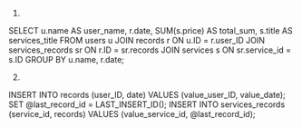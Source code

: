 1.
SELECT u.name AS user_name, r.date, SUM(s.price) AS total_sum, s.title AS services_title
FROM users u
JOIN records r ON u.ID = r.user_ID
JOIN services_records sr ON r.ID = sr.records
JOIN services s ON sr.service_id = s.ID
GROUP BY u.name, r.date;



2.
INSERT INTO records (user_ID, date)
VALUES (value_user_ID, value_date);
SET @last_record_id = LAST_INSERT_ID();
INSERT INTO services_records (service_id, records)
VALUES (value_service_id, @last_record_id);
